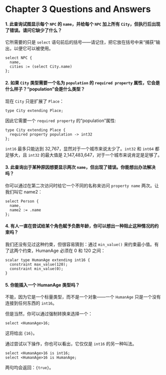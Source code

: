 # Chapter 3 Questions and Answers

#### 1. 此查询试图显示每个 `NPC` 的 `name`，并给每个 `NPC` 加上所有 `City`，但执行后出现了错误。请问它缺少了什么？

它所需要的只是 `select` 语句前后的括号——请记住，把它放在括号中来“捕获”输出，以便它可以被使用。

```edgeql
select NPC {
  name,
  cities := (select City.name)
};
```

#### 2. 如果 `City` 类型需要一个名为 `population` 的 `required property` 属性，它会是什么样子？“population”会是什么类型？

现在 `City` 只是扩展了 `Place`：

```sdl
type City extending Place;
```

因此它需要一个 `required property` 的“population”属性:

```sdl
type City extending Place {
  required property population -> int32
};
```

`int16` 最多只能达到 32,767，显然对于一个城市来说太少了。`int32` 和 `int64` 都足够大，且 `int32` 的最大值是 2,147,483,647，对于一个城市来说肯定是足够了。

#### 3. 此查询出于某种原因想要显示两次 `name`，但出现了错误。你能想出办法解决吗？

你可以通过在第二次访问时给它一个不同的名称来访问 `property name` 两次。让我们叫它 name2：

```edgeql
select Person {
  name,
  name2 := .name
};
```

#### 4. 有人一直在尝试给某个角色赋予负数年龄，你可以想出一种阻止这种情况的约束吗？

我们还没有见过这种约束，但很容易猜到：通过 `min_value()` 来约束最小值。有了这两个约束，HumanAge 必须在 0 和 120 之间：

```sdl
scalar type HumanAge extending int16 {
  constraint max_value(120);
  constraint min_value(0);
}
```

#### 5. 你能插入一个 HumanAge 类型吗？

不能，因为它是一个标量类型，而不是一个对象——一个 `HumanAge` 只是一个没有连接到任何东西的 `int16`。

但是当然，你可以通过强制转换来选择一个：

```edgeql
select <HumanAge>16;
```

这将给出 `{16}`。

通过尝试以下操作，你也可以看出，它仅仅是 `int16` 的另一种叫法。

```edgeql
select <HumanAge>16 is int16;
select <HumanAge>16 is HumanAge;
```

两句均会返回：`{true}`。
